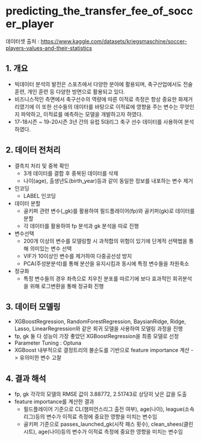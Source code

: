 # predicting_the_transfer_fee_of_soccer_player

데이터셋 출처 : https://www.kaggle.com/datasets/kriegsmaschine/soccer-players-values-and-their-statistics

## 1. 개요
- 빅데이터 분석의 발전은 스포츠에서 다양한 분야에 활용되며, 축구산업에서도 전술 훈련, 개인 훈련 등 다양한 방면으로 활용되고 있다.
- 비즈니스적인 측면에서 축구선수의 역량에 따른 이적료 측정은 항상 중요한 화제거리였기에 이 또한 선수들의 데이터를 바탕으로 이적료에 영향을 주는 변수는 무엇인지 파악하고, 이적료를 예측하는 모델을 개발하고자 하였다.
- 17-18시즌 ~ 19-20시즌 3년 간의 유럽 5대리그 축구 선수 데이터를 사용하여 분석하였다.

## 2. 데이터 전처리
- 결측치 처리 및 중복 확인
  - 3개 데이터를 결합 후 중복된 데이터를 삭제
  - 나이(age), 출생년도(birth_year)등과 같이 동일한 정보를 내포하는 변수 제거
- 인코딩
  - LABEL 인코딩
- 데이터 분할
  - 골키퍼 관련 변수(_gk)를 활용하여 필드플레이어(fp)와 골키퍼(gk)로 데이터를 분할
  - 각 데이터를 활용하여 fp 분석과 gk 분석을 따로 진행
- 변수선택
  - 200개 이상의 변수를 모델링할 시 과적합의 위험이 있기에 단계적 선택법을 통해 의미있는 변수 선택
  - VIF가 10이상인 변수를 제거하여 다중공선성 방지
  - PCA(주성분분석)를 통해 분산을 유지시킴과 동시에 특정 변수들을 차원축소
- 정규화
  - 특정 변수들의 경우 좌측으로 치우친 분포를 따르기에 보다 효과적인 회귀분석을 위해 로그변환을 통해 정규화 진행

## 3. 데이터 모델링
- XGBoostRegression, RandomForestRegression, BaysianRidge, Ridge, Lasso, LinearRegression와 같은 회귀 모델을 사용하여 모델링 과정을 진행
- fp, gk 둘 다 성능이 가장 좋았던 XGBoostRegression을 최종 모델로 선정
- Parameter Tuning : Optuna
- XGBoost 내부적으로 결정트리의 불순도를 기반으로 feature importance 계산 -> 유의미한 변수 고찰

## 4. 결과 해석
- fp, gk 각각의 모델의 RMSE 값이 3.88772, 2.51743로 상당히 낮은 값을 도출
- feature importance를 계산한 결과
  - 필드플레이어 기준으로 CL(챔피언스리그 출전 여부), age(나이), league(소속 리그)등의 변수가 이적료 측정에 중요한 영향을 미치는 변수임
  - 골키퍼 기준으로 passes_launched_gk(시작 패스 횟수), clean_shees(클린 시트), age(나이)등의 변수가 이적료 측정에 중요한 영향을 미치는 변수임

  

